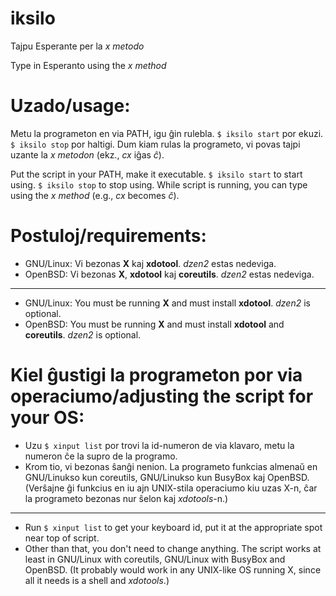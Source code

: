 # iksilo
Tajpu Esperante per la *x metodo*

Type in Esperanto using the *x method*

# Uzado/usage:
Metu la programeton en via PATH, igu ĝin rulebla. `$ iksilo start` por ekuzi. `$ iksilo stop` por haltigi.
Dum kiam rulas la programeto, vi povas tajpi uzante la *x metodon* (ekz., *cx* iĝas *ĉ*).

Put the script in your PATH, make it executable. `$ iksilo start` to start using. `$ iksilo stop` to stop using.
While script is running, you can type using the *x method* (e.g., *cx* becomes *ĉ*).

# Postuloj/requirements:
- GNU/Linux: Vi bezonas **X** kaj **xdotool**. *dzen2* estas nedeviga.
- OpenBSD: Vi bezonas **X**, **xdotool** kaj **coreutils**. *dzen2* estas nedeviga.
---
- GNU/Linux: You must be running **X** and must install **xdotool**. *dzen2* is optional.
- OpenBSD: You must be running **X** and must install **xdotool** and **coreutils**. *dzen2* is optional.

# Kiel ĝustigi la programeton por via operaciumo/adjusting the script for your OS:
- Uzu `$ xinput list` por trovi la id-numeron de via klavaro, metu la numeron ĉe la supro de la programo.
- Krom tio, vi bezonas ŝanĝi nenion. La programeto funkcias almenaŭ en GNU/Linukso kun coreutils, GNU/Linukso kun BusyBox kaj OpenBSD. (Verŝajne ĝi funkcius en iu ajn UNIX-stila operaciumo kiu uzas X-n, ĉar la programeto bezonas nur ŝelon kaj *xdotools*-n.)
---
- Run `$ xinput list` to get your keyboard id, put it at the appropriate spot near top of script.
- Other than that, you don't need to change anything. The script works at least in GNU/Linux with coreutils, GNU/Linux with BusyBox and OpenBSD. (It probably would work in any UNIX-like OS running X, since all it needs is a shell and *xdotools*.)
